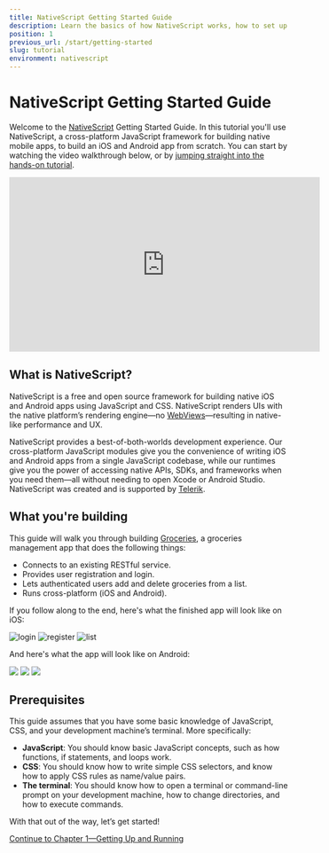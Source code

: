 ```yaml
---
title: NativeScript Getting Started Guide
description: Learn the basics of how NativeScript works, how to set up your system, and how to create your first app
position: 1
previous_url: /start/getting-started
slug: tutorial
environment: nativescript
---
```


# NativeScript Getting Started Guide

Welcome to the [NativeScript](http://www.nativescript.org/) Getting Started Guide. In this tutorial you'll use NativeScript, a cross-platform JavaScript framework for building native mobile apps, to build an iOS and Android app from scratch. You can start by watching the video walkthrough below, or by [jumping straight into the hands-on tutorial](#what-is-nativescript).

<iframe width="560" height="315" src="https://www.youtube.com/embed/N8zsFIVdLwY" frameborder="0" allowfullscreen></iframe>

## What is NativeScript?

NativeScript is a free and open source framework for building native iOS and Android apps using JavaScript and CSS. NativeScript renders UIs with the native platform’s rendering engine—no [WebViews](http://developer.telerik.com/featured/what-is-a-webview/)—resulting in native-like performance and UX.

NativeScript provides a best-of-both-worlds development experience. Our cross-platform JavaScript modules give you the convenience of writing iOS and Android apps from a single JavaScript codebase, while our runtimes give you the power of accessing native APIs, SDKs, and frameworks when you need them—all without needing to open Xcode or Android Studio. NativeScript was created and is supported by [Telerik](http://www.telerik.com/).

## What you're building

This guide will walk you through building [Groceries](https://github.com/NativeScript/sample-Groceries), a groceries management app that does the following things:

- Connects to an existing RESTful service.
- Provides user registration and login.
- Lets authenticated users add and delete groceries from a list.
- Runs cross-platform (iOS and Android).

If you follow along to the end, here's what the finished app will look like on iOS:

![login]({{site.baseurl}}/img/cli-getting-started/nativescript/chapter0/ios/1.png)
![register]({{site.baseurl}}/img/cli-getting-started/nativescript/chapter0/ios/2.png)
![list]({{site.baseurl}}/img/cli-getting-started/nativescript/chapter0/ios/3.png)

And here's what the app will look like on Android:

![]({{site.baseurl}}/img/cli-getting-started/nativescript/chapter0/android/1.png)
![]({{site.baseurl}}/img/cli-getting-started/nativescript/chapter0/android/2.png)
![]({{site.baseurl}}/img/cli-getting-started/nativescript/chapter0/android/3.png)

## Prerequisites

This guide assumes that you have some basic knowledge of JavaScript, CSS, and your development machine’s terminal. More specifically:

* **JavaScript**: You should know basic JavaScript concepts, such as how functions, if statements, and loops work.
* **CSS**: You should know how to write simple CSS selectors, and know how to apply CSS rules as name/value pairs.
* **The terminal**: You should know how to open a terminal or command-line prompt on your development machine, how to change directories, and how to execute commands.

With that out of the way, let’s get started!

<div class="next-chapter-link-container">
  <a href="chapter-1">Continue to Chapter 1—Getting Up and Running</a>
</div>
